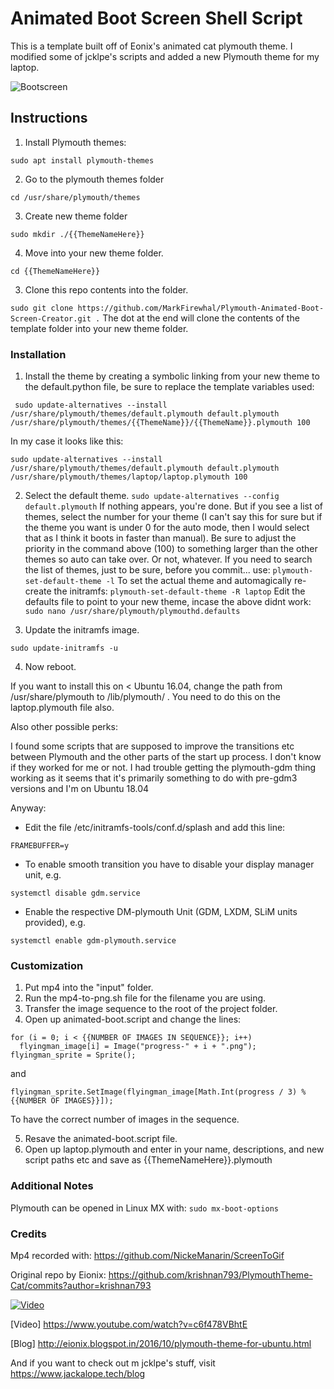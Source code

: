 # Animated Boot Screen Shell Script

This is a template built off of Eonix's animated cat plymouth theme. I modified some of jcklpe's scripts and added a new Plymouth theme for my laptop.  

![Bootscreen](https://i.imgur.com/0ReRjOf.gif)


## Instructions 

1. Install Plymouth themes:

`sudo apt install plymouth-themes`

2. Go to the plymouth themes folder

`
cd /usr/share/plymouth/themes
`

3. Create new theme folder

`
sudo mkdir ./{{ThemeNameHere}}
`

4. Move into your new theme folder.

`
cd {{ThemeNameHere}}
`

3. Clone this repo contents into the folder.

`
sudo git clone https://github.com/MarkFirewhal/Plymouth-Animated-Boot-Screen-Creator.git .
`
The dot at the end will clone the contents of the template folder into your new theme folder. 

### Installation
1. Install the theme by creating a symbolic linking from your new theme to the default.python file, be sure to replace the template variables used:

```
 sudo update-alternatives --install /usr/share/plymouth/themes/default.plymouth default.plymouth /usr/share/plymouth/themes/{{ThemeName}}/{{ThemeName}}.plymouth 100
```
In my case it looks like this:
```
sudo update-alternatives --install /usr/share/plymouth/themes/default.plymouth default.plymouth /usr/share/plymouth/themes/laptop/laptop.plymouth 100
```

2. Select the default theme.
`sudo update-alternatives --config default.plymouth`
If nothing appears, you're done. But if you see a list of themes, select the number for your theme (I can't say this for sure but if the theme you want is under 0 for the auto mode, then I would select that as I think it boots in faster than manual). Be sure to adjust the priority in the command above (100) to something larger than the other themes so auto can take over. Or not, whatever. 
If you need to search the list of themes, just to be sure, before you commit... use:
`
plymouth-set-default-theme -l
`
To set the actual theme and automagically re-create the initramfs:
`
plymouth-set-default-theme -R laptop
`
Edit the defaults file to point to your new theme, incase the above didnt work:
`
sudo nano /usr/share/plymouth/plymouthd.defaults
`

3. Update the initramfs image.

`
sudo update-initramfs -u
`

4. Now reboot.

If you want to install this on < Ubuntu 16.04, change the path from /usr/share/plymouth to /lib/plymouth/ . You need to do this on the laptop.plymouth file also.

Also other possible perks:

I found some scripts that are supposed to improve the transitions etc between Plymouth and the other parts of the start up process. I don't know if they worked for me or not. I had trouble getting the plymouth-gdm thing working as it seems that it's primarily something to do with pre-gdm3 versions and I'm on Ubuntu 18.04

Anyway:

- Edit the file /etc/initramfs-tools/conf.d/splash and add this line:

`
FRAMEBUFFER=y
`

- To enable smooth transition you have to disable your display manager unit, e.g.

`
systemctl disable gdm.service
`

- Enable the respective DM-plymouth Unit (GDM, LXDM, SLiM units provided), e.g.

`
systemctl enable gdm-plymouth.service
`



### Customization

1. Put mp4 into the "input" folder. 
2. Run the mp4-to-png.sh file for the filename you are using. 
3. Transfer the image sequence to the root of the project folder.
4. Open up animated-boot.script and change the lines:
```
for (i = 0; i < {{NUMBER OF IMAGES IN SEQUENCE}}; i++)
  flyingman_image[i] = Image("progress-" + i + ".png");
flyingman_sprite = Sprite();
```
and 
```
flyingman_sprite.SetImage(flyingman_image[Math.Int(progress / 3) % {{NUMBER OF IMAGES}}]);
```
To have the correct number of images in the sequence. 

5. Resave the animated-boot.script file. 
6. Open up laptop.plymouth and enter in your name, descriptions, and new script paths etc and save as {{ThemeNameHere}}.plymouth



### Additional Notes
Plymouth can be opened in Linux MX with:
`
sudo mx-boot-options
`


### Credits

Mp4 recorded with: https://github.com/NickeManarin/ScreenToGif

Original repo by Eionix: https://github.com/krishnan793/PlymouthTheme-Cat/commits?author=krishnan793

[![Video](https://i.imgur.com/0ReRjOf.gif)](https://www.youtube.com/watch?v=c6f478VBhtE)

[Video] https://www.youtube.com/watch?v=c6f478VBhtE

[Blog] http://eionix.blogspot.in/2016/10/plymouth-theme-for-ubuntu.html

And if you want to check out m jcklpe's stuff, visit https://www.jackalope.tech/blog
